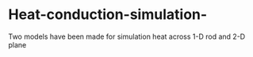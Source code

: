 # Heat-conduction-simulation-
Two models have been made for simulation heat across 1-D rod and 2-D plane
